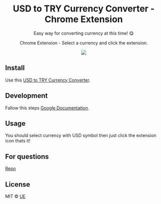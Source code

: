 <h1 align="center"> USD to TRY Currency Converter - Chrome Extension </h1>

<p align="center"> Easy way for converting currency at this time! 😋</p>

<p align="center"> Chrome Extension - Select a currency and click the extension.</p>
<p align="center"><img align="center" src="https://media.giphy.com/media/7NDDMjrEbsF80KllJB/giphy.gif"/></p>

## Install

Use this [USD to TRY Currency Converter](https://chrome.google.com/webstore/detail/nkhhnnnilgafjfgalkdcdejkhcodghig/publish-accepted?hl=tr&gl=TR).

## Development
Fallow this steps [Google Documentation](https://developer.chrome.com/extensions/getstarted).


## Usage

You should select currency with USD symbol then just click the extension icon thats it!

## For questions

[Repo](https://github.com/ue/chrome-currency-converter-extension)

## License

MIT © [UE](https://github.com/ue)
